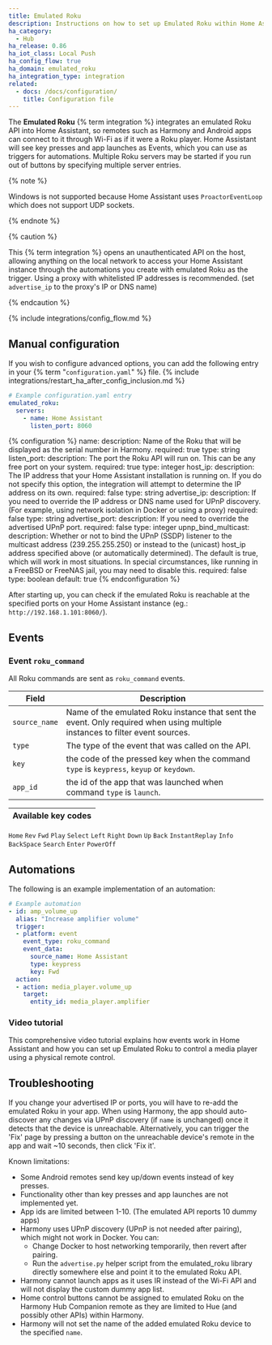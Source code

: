 ```yaml
---
title: Emulated Roku
description: Instructions on how to set up Emulated Roku within Home Assistant.
ha_category:
  - Hub
ha_release: 0.86
ha_iot_class: Local Push
ha_config_flow: true
ha_domain: emulated_roku
ha_integration_type: integration
related:
  - docs: /docs/configuration/
    title: Configuration file
---
```


The **Emulated Roku** {% term integration %} integrates an emulated Roku API into Home Assistant,
so remotes such as Harmony and Android apps can connect to it through Wi-Fi as if it were a Roku player.
Home Assistant will see key presses and app launches as Events, which you can use as triggers for automations.
Multiple Roku servers may be started if you run out of buttons by specifying multiple server entries.

{% note %}

Windows is not supported because Home Assistant uses `ProactorEventLoop` which does not support UDP sockets.

{% endnote %}

{% caution %}

This {% term integration %} opens an unauthenticated API on the host, allowing anything on the local network to access
your Home Assistant instance through the automations you create with emulated Roku as the trigger.
Using a proxy with whitelisted IP addresses is recommended. (set `advertise_ip` to the proxy's IP or DNS name)

{% endcaution %}

{% include integrations/config_flow.md %}

## Manual configuration

If you wish to configure advanced options, you can add the following entry in your {% term "`configuration.yaml`" %} file.
{% include integrations/restart_ha_after_config_inclusion.md %}

```yaml
# Example configuration.yaml entry
emulated_roku:
  servers:
    - name: Home Assistant
      listen_port: 8060
```

{% configuration %}
name:
  description: Name of the Roku that will be displayed as the serial number in Harmony.
  required: true
  type: string
listen_port:
  description: The port the Roku API will run on. This can be any free port on your system.
  required: true
  type: integer
host_ip:
  description: The IP address that your Home Assistant installation is running on. If you do not specify this option, the integration will attempt to determine the IP address on its own.
  required: false
  type: string
advertise_ip:
  description: If you need to override the IP address or DNS name used for UPnP discovery. (For example, using network isolation in Docker or using a proxy)
  required: false
  type: string
advertise_port:
  description: If you need to override the advertised UPnP port.
  required: false
  type: integer
upnp_bind_multicast:
  description: Whether or not to bind the UPnP (SSDP) listener to the multicast address (239.255.255.250) or instead to the (unicast) host_ip address specified above (or automatically determined). The default is true, which will work in most situations. In special circumstances, like running in a FreeBSD or FreeNAS jail, you may need to disable this.
  required: false
  type: boolean
  default: true
{% endconfiguration %}

After starting up, you can check if the emulated Roku is reachable at the specified ports on your Home Assistant instance (eg.: `http://192.168.1.101:8060/`).

## Events

### Event `roku_command`

All Roku commands are sent as `roku_command` events.

| Field         | Description                                                                                                                  |
| ------------- | ---------------------------------------------------------------------------------------------------------------------------- |
| `source_name` | Name of the emulated Roku instance that sent the event. Only required when using multiple instances to filter event sources. |
| `type`        | The type of the event that was called on the API.                                                                            |
| `key`         | the code of the pressed key when the command `type` is `keypress`, `keyup` or `keydown`.                                     |
| `app_id`      | the id of the app that was launched when command `type` is `launch`.                                                         |

Available key codes |
------------------- |
`Home`
`Rev`
`Fwd`
`Play`
`Select`
`Left`
`Right`
`Down`
`Up`
`Back`
`InstantReplay`
`Info`
`BackSpace`
`Search`
`Enter`
`PowerOff`

## Automations

The following is an example implementation of an automation:
```yaml
# Example automation
- id: amp_volume_up
  alias: "Increase amplifier volume"
  trigger:
  - platform: event
    event_type: roku_command
    event_data:
      source_name: Home Assistant
      type: keypress
      key: Fwd
  action:
  - action: media_player.volume_up
    target:
      entity_id: media_player.amplifier
```

### Video tutorial

This comprehensive video tutorial explains how events work in Home Assistant and how you can set up Emulated Roku to control a media player using a physical remote control.

<lite-youtube videoid="nDHh1OjyuMA" videotitle="Event Triggers Unveiled: Control the Home Assistant Media Player with Your Remote Control!" posterquality="maxresdefault"></lite-youtube>

## Troubleshooting

If you change your advertised IP or ports, you will have to re-add the emulated Roku in your app.
When using Harmony, the app should auto-discover any changes via UPnP discovery (if `name` is unchanged) once it detects that the device is unreachable.
Alternatively, you can trigger the 'Fix' page by pressing a button on the unreachable device's remote in the app and wait ~10 seconds, then click 'Fix it'.

Known limitations:
- Some Android remotes send key up/down events instead of key presses.
- Functionality other than key presses and app launches are not implemented yet.
- App ids are limited between 1-10. (The emulated API reports 10 dummy apps)
- Harmony uses UPnP discovery (UPnP is not needed after pairing), which might not work in Docker. You can:
  - Change Docker to host networking temporarily, then revert after pairing.
  - Run the `advertise.py` helper script from the emulated_roku library directly somewhere else and point it to the emulated Roku API.
- Harmony cannot launch apps as it uses IR instead of the Wi-Fi API and will not display the custom dummy app list.
- Home control buttons cannot be assigned to emulated Roku on the Harmony Hub Companion remote as they are limited to Hue (and possibly other APIs) within Harmony.
- Harmony will not set the name of the added emulated Roku device to the specified `name`.
